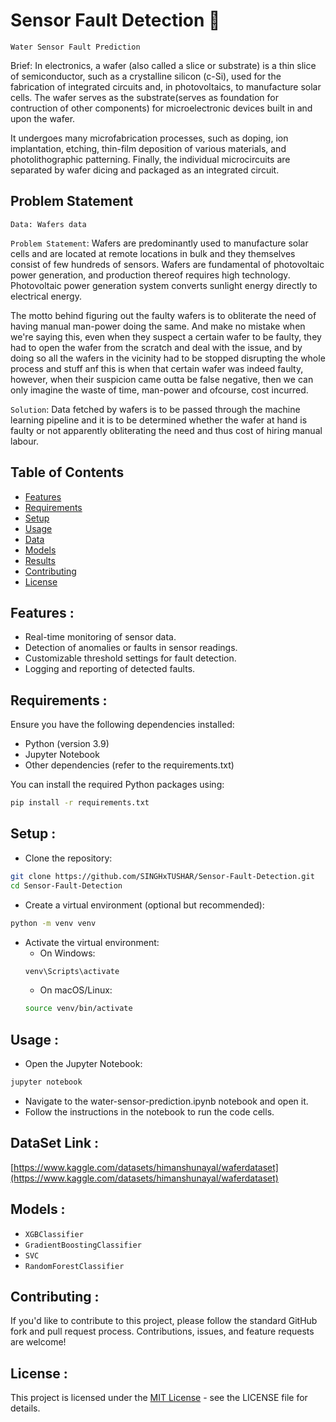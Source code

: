 # Sensor Fault Detection 📄

`Water Sensor Fault Prediction`

Brief: In electronics, a wafer (also called a slice or substrate) is a thin slice of semiconductor, such as a crystalline silicon (c-Si), used for the fabrication of integrated circuits and, in photovoltaics, to manufacture solar cells. The wafer serves as the substrate(serves as foundation for contruction of other components) for microelectronic devices built in and upon the wafer.

It undergoes many microfabrication processes, such as doping, ion implantation, etching, thin-film deposition of various materials, and photolithographic patterning. Finally, the individual microcircuits are separated by wafer dicing and packaged as an integrated circuit.

## Problem Statement
`Data: Wafers data`

`Problem Statement`: Wafers are predominantly used to manufacture solar cells and are located at remote locations in bulk and they themselves consist of few hundreds of sensors. Wafers are fundamental of photovoltaic power generation, and production thereof requires high technology. Photovoltaic power generation system converts sunlight energy directly to electrical energy.

The motto behind figuring out the faulty wafers is to obliterate the need of having manual man-power doing the same. And make no mistake when we're saying this, even when they suspect a certain wafer to be faulty, they had to open the wafer from the scratch and deal with the issue, and by doing so all the wafers in the vicinity had to be stopped disrupting the whole process and stuff anf this is when that certain wafer was indeed faulty, however, when their suspicion came outta be false negative, then we can only imagine the waste of time, man-power and ofcourse, cost incurred.

`Solution`: Data fetched by wafers is to be passed through the machine learning pipeline and it is to be determined whether the wafer at hand is faulty or not apparently obliterating the need and thus cost of hiring manual labour.

## Table of Contents
- [Features](#features)
- [Requirements](#requirements)
- [Setup](#setup)
- [Usage](#usage)
- [Data](#data)
- [Models](#models)
- [Results](#results)
- [Contributing](#contributing)
- [License](#license)

## Features :
* Real-time monitoring of sensor data.
* Detection of anomalies or faults in sensor readings.
* Customizable threshold settings for fault detection.
* Logging and reporting of detected faults.

## Requirements :

Ensure you have the following dependencies installed:

- Python (version 3.9)
- Jupyter Notebook
- Other dependencies (refer to the requirements.txt)

You can install the required Python packages using:

```bash
pip install -r requirements.txt
```


## Setup :

- Clone the repository:
```bash
git clone https://github.com/SINGHxTUSHAR/Sensor-Fault-Detection.git
cd Sensor-Fault-Detection
```
- Create a virtual environment (optional but recommended):
```bash
python -m venv venv
```
- Activate the virtual environment:
  - On Windows:
   ```bash
   venv\Scripts\activate
   ```
  - On macOS/Linux:
  ```bash
  source venv/bin/activate
  ```

## Usage :

- Open the Jupyter Notebook:
```bash
jupyter notebook
```
- Navigate to the water-sensor-prediction.ipynb notebook and open it.
- Follow the instructions in the notebook to run the code cells.

## DataSet Link :
[https://www.kaggle.com/datasets/himanshunayal/waferdataset](https://www.kaggle.com/datasets/himanshunayal/waferdataset)

## Models :
* `XGBClassifier`
* `GradientBoostingClassifier`
* `SVC`
* `RandomForestClassifier`

## Contributing :
If you'd like to contribute to this project, please follow the standard GitHub fork and pull request process. Contributions, issues, and feature requests are welcome!


## License :
This project is licensed under the <a href="https://github.com/SINGHxTUSHAR/Sensor-Fault-Detection/blob/main/LICENSE">MIT License</a> - see the LICENSE file for details.
